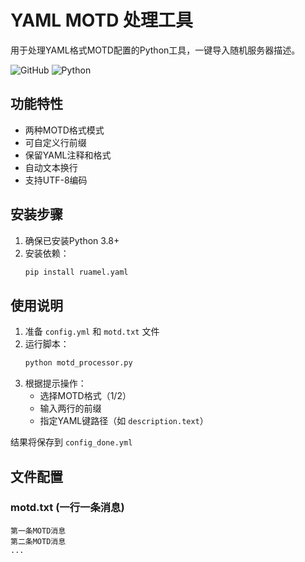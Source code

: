 # YAML MOTD 处理工具

用于处理YAML格式MOTD配置的Python工具，一键导入随机服务器描述。

![GitHub](https://img.shields.io/badge/版本-1.0.0-blue)
![Python](https://img.shields.io/badge/Python-3.8%2B-green)

## 功能特性
- 两种MOTD格式模式
- 可自定义行前缀
- 保留YAML注释和格式
- 自动文本换行
- 支持UTF-8编码

## 安装步骤
1. 确保已安装Python 3.8+
2. 安装依赖：
   ```bash
   pip install ruamel.yaml
   ```

## 使用说明
1. 准备 ```config.yml``` 和 ```motd.txt``` 文件
2. 运行脚本：
    ```bash
   python motd_processor.py
    ```
3. 根据提示操作：
   - 选择MOTD格式（1/2）
   - 输入两行的前缀
   - 指定YAML键路径（如 ```description.text```）

结果将保存到 ```config_done.yml```

## 文件配置
### motd.txt (一行一条消息)
```
第一条MOTD消息
第二条MOTD消息
...
```